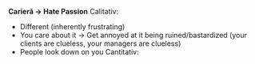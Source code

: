 **Carieră -> Hate Passion**
Calitativ:
- Different (inherently frustrating)
- You care about it -> Get annoyed at it being ruined/bastardized (your clients are clueless, your managers are clueless)
- People look down on you
Cantitativ:

